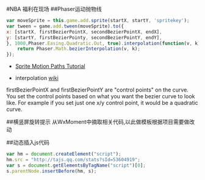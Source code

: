 #NBA 福利在现场
##Phaser运动抛物线

```js
var moveSprite = this.game.add.sprite(startX, startY, 'spritekey');
var tween = game.add.tween(moveSprite).to({
x: [startX, firstBezierPointX, secondBezierPointX, endX],
y: [startY, firstBezierPointy, secondBezierPointY, endY],
}, 1000,Phaser.Easing.Quadratic.Out, true).interpolation(function(v, k){
    return Phaser.Math.bezierInterpolation(v, k);
});
```
- [Sprite Motion Paths Tutorial](http://phaser.io/tutorials/coding-tips-008)

- interpolation [wiki](https://en.wikipedia.org/wiki/B%C3%A9zier_curve)

firstBezierPointX and firstBezierPointY are "control points" on the curve. You set the control points based on what you want the bezier curve to look like. For example if you set just one x/y control point, it would be a quadratic curve.

##横竖屏旋转提示
从WxMoment中摘取相关代码,以此做模板根据项目需要做改动


##动态插入js代码
```js
var hm = document.createElement("script");
hm.src = "http://tajs.qq.com/stats?sId=53604919";
var s = document.getElementsByTagName("script")[0];
s.parentNode.insertBefore(hm, s);
```